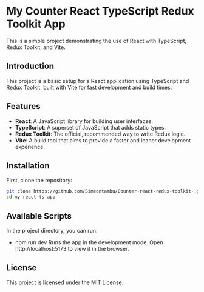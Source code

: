 # My Counter React TypeScript Redux Toolkit App

This is a simple project demonstrating the use of React with TypeScript, Redux Toolkit, and Vite.

## Introduction

This project is a basic setup for a React application using TypeScript and Redux Toolkit, built with Vite for fast development and build times.

## Features

- **React**: A JavaScript library for building user interfaces.
- **TypeScript**: A superset of JavaScript that adds static types.
- **Redux Toolkit**: The official, recommended way to write Redux logic.
- **Vite**: A build tool that aims to provide a faster and leaner development experience.

## Installation

First, clone the repository:

```sh
git clone https://github.com/Simeontambu/Counter-react-redux-toolkit-.git
cd my-react-ts-app

```
## Available Scripts

In the project directory, you can run:

- npm run dev
Runs the app in the development mode.
Open http://localhost:5173 to view it in the browser.

## License
This project is licensed under the MIT License.
